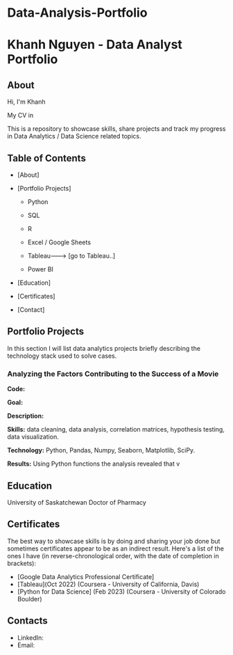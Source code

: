 # Data-Analysis-Portfolio
# Khanh Nguyen - Data Analyst Portfolio
## About
Hi, I'm Khanh

My CV in

This is a repository to showcase skills, share projects and track my progress in Data Analytics / Data Science related topics.

## Table of Contents
- [About]
- [Portfolio Projects]
  - Python
    
  - SQL
    
  - R
    
  - Excel / Google Sheets
  - Tableau---> [go to Tableau..]
  - Power BI
  


- [Education]
- [Certificates]
- [Contact]
## Portfolio Projects
In this section I will list data analytics projects briefly describing the technology stack used to solve cases.

### Analyzing the Factors Contributing to the Success of a Movie
**Code:**

**Goal:** 

**Description:** 

**Skills:** data cleaning, data analysis, correlation matrices, hypothesis testing, data visualization.

**Technology:** Python, Pandas, Numpy, Seaborn, Matplotlib, SciPy.

**Results:** Using Python functions the analysis revealed that v


## Education
University of Saskatchewan
Doctor of Pharmacy




## Certificates
The best way to showcase skills is by doing and sharing your job done but sometimes certificates appear to be as an indirect result. Here's a list of the ones I have (in reverse-chronological order, with the date of completion in brackets):
- [Google Data Analytics Professional Certificate]
- [Tableau](Oct 2022) (Coursera - University of California, Davis)
- [Python for Data Science] (Feb 2023) (Coursera - University of Colorado Boulder)

## Contacts
- LinkedIn: 
- Email: 
